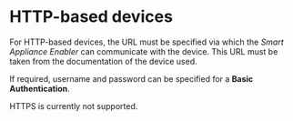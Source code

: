# HTTP-based devices

For HTTP-based devices, the URL must be specified via which the *Smart Appliance Enabler* can communicate with the device. This URL must be taken from the documentation of the device used.

If required, username and password can be specified for a **Basic Authentication**.

HTTPS is currently not supported.

